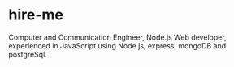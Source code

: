 # hire-me
Computer and Communication Engineer, Node.js Web developer, experienced in JavaScript using Node.js, express, mongoDB and postgreSql.

